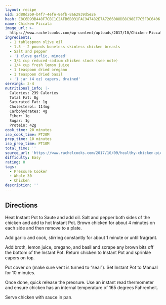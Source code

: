 ```yaml
---
layout: recipe
uid: 2d88d269-b4f7-4efe-8efb-8a62939d5e2e
hash: E8C6D93B448F7CBC1C2AFB6B031FAC947482E7A7266088DB8C98EF7C5FDC6406
name: Chicken Piccata
image_url: >-
  https://www.rachelcooks.com/wp-content/uploads/2017/10/Chicken-Piccata-Healthy-Web-2-of-4-600x879.jpg
ingredients:
  - 1 tablespoon olive oil
  - 1.5 – 2 pounds boneless skinless chicken breasts
  - Salt and pepper
  - '1 clove garlic, minced'
  - 3/4 cup reduced-sodium chicken stock (see note)
  - 1/4 cup fresh lemon juice
  - 1 teaspoon dried oregano
  - 1 teaspoon dried basil
  - '1 jar (4 oz) capers, drained'
servings: 3-4
nutritional_info: |-
  Calories: 239 Calories
  Total Fat: 8g
  Saturated Fat: 1g
  Cholesterol: 114mg
  Carbohydrates: 4g
  Fiber: 1g
  Sugar: 1g
  Protein: 42g
cook_time: 20 minutes
iso_cook_time: PT20M
prep_time: 10 minutes
iso_prep_time: PT10M
total_time: ''
source_url: 'https://www.rachelcooks.com/2017/10/09/healthy-chicken-piccata/'
difficulty: Easy
rating: 0
tags:
  - Pressure Cooker
  - Whole 30
  - Chicken
description: ''
---
```

## Directions

Heat Instant Pot to Saute and add oil. Salt and pepper both sides of the chicken and add to hot Instant Pot. Brown chicken for about 4 minutes on each side and then remove to a plate.

Add garlic and cook, stirring constantly for about 1 minute or until fragrant.

Add broth, lemon juice, oregano, and basil and scrape any brown bits off the bottom of the Instant Pot. Return chicken to Instant Pot and sprinkle capers on top.

Put cover on (make sure vent is turned to “seal”). Set Instant Pot to Manual for 10 minutes.

Once done, quick release the pressure. Use an instant read thermometer and ensure chicken has an internal temperature of 165 degrees Fahrenheit.

Serve chicken with sauce in pan.
